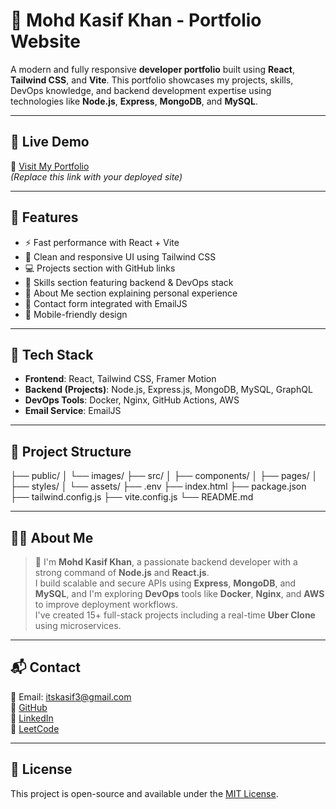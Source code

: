 # 💼 Mohd Kasif Khan - Portfolio Website

A modern and fully responsive **developer portfolio** built using **React**, **Tailwind CSS**, and **Vite**. This portfolio showcases my projects, skills, DevOps knowledge, and backend development expertise using technologies like **Node.js**, **Express**, **MongoDB**, and **MySQL**.

---

## 🚀 Live Demo

🔗 [Visit My Portfolio](https://your-portfolio-link.com)  
_(Replace this link with your deployed site)_

---

## 📌 Features

- ⚡ Fast performance with React + Vite
- 🎨 Clean and responsive UI using Tailwind CSS
- 💻 Projects section with GitHub links
- 🧠 Skills section featuring backend & DevOps stack
- 🧩 About Me section explaining personal experience
- 💬 Contact form integrated with EmailJS
- 📱 Mobile-friendly design

---

## 🧰 Tech Stack

- **Frontend**: React, Tailwind CSS, Framer Motion
- **Backend (Projects)**: Node.js, Express.js, MongoDB, MySQL, GraphQL
- **DevOps Tools**: Docker, Nginx, GitHub Actions, AWS
- **Email Service**: EmailJS

---

## 📂 Project Structure

├── public/
│ └── images/
├── src/
│ ├── components/
│ ├── pages/
│ ├── styles/
│ └── assets/
├── .env
├── index.html
├── package.json
├── tailwind.config.js
├── vite.config.js
└── README.md


---

## 👨‍💻 About Me

> 👋 I'm **Mohd Kasif Khan**, a passionate backend developer with a strong command of **Node.js** and **React.js**.  
> I build scalable and secure APIs using **Express**, **MongoDB**, and **MySQL**, and I'm exploring **DevOps** tools like **Docker**, **Nginx**, and **AWS** to improve deployment workflows.  
> I've created 15+ full-stack projects including a real-time **Uber Clone** using microservices.

---

## 📬 Contact

📧 Email: itskasif3@gmail.com  
🔗 [GitHub](https://github.com/Kasif17)  
🔗 [LinkedIn](https://linkedin.com/in/kasif-khan17)  
🔗 [LeetCode](https://leetcode.com/Kasif17)

---

## 📌 License

This project is open-source and available under the [MIT License](LICENSE).

